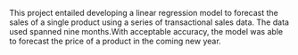 <p> This project entailed developing a linear regression model to forecast the sales of a single product using a series of transactional sales data. The data used spanned nine months.With acceptable accuracy, the model was able to forecast the price of a product in the coming new year. </p>
